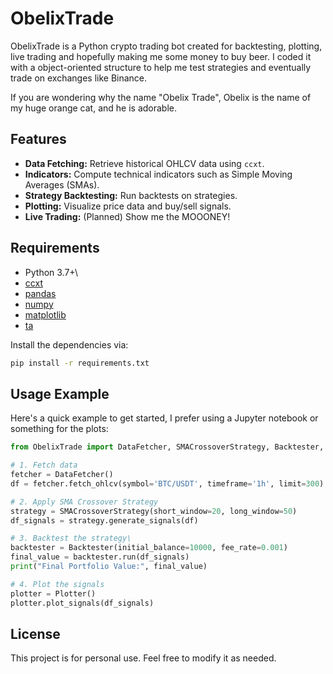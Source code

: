 # ObelixTrade

ObelixTrade is a Python crypto trading bot created for backtesting, plotting, live trading and hopefully making me some money to buy beer. I coded it with a object-oriented structure to help me test strategies and eventually trade on exchanges like Binance.

If you are wondering why the name "Obelix Trade", Obelix is the name of my huge orange cat, and he is adorable.

## Features

- **Data Fetching:** Retrieve historical OHLCV data using `ccxt`.
- **Indicators:** Compute technical indicators such as Simple Moving Averages (SMAs).
- **Strategy Backtesting:** Run backtests on strategies.
- **Plotting:** Visualize price data and buy/sell signals.
- **Live Trading:** (Planned) Show me the MOOONEY!


## Requirements

- Python 3.7+\
- [ccxt](https://github.com/ccxt/ccxt)
- [pandas](https://pandas.pydata.org/)
- [numpy](https://numpy.org/)
- [matplotlib](https://matplotlib.org/)
- [ta](https://github.com/bukosabino/ta)

Install the dependencies via:

```bash
pip install -r requirements.txt
```
Usage Example
-------------

Here's a quick example to get started, I prefer using a Jupyter notebook or something for the plots:

```python
from ObelixTrade import DataFetcher, SMACrossoverStrategy, Backtester, Plotter

# 1. Fetch data
fetcher = DataFetcher()
df = fetcher.fetch_ohlcv(symbol='BTC/USDT', timeframe='1h', limit=300)

# 2. Apply SMA Crossover Strategy
strategy = SMACrossoverStrategy(short_window=20, long_window=50)
df_signals = strategy.generate_signals(df)

# 3. Backtest the strategy\
backtester = Backtester(initial_balance=10000, fee_rate=0.001)
final_value = backtester.run(df_signals)
print("Final Portfolio Value:", final_value)

# 4. Plot the signals
plotter = Plotter()
plotter.plot_signals(df_signals)
```

## License

This project is for personal use. Feel free to modify it as needed.